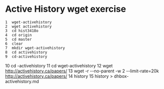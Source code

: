 # Active History wget exercise 
    1  wget-activehistory
    2  wget activehistory
    3  cd hist3418o
    4  cd origin
    5  cd master
    6  clear
    7  mkdir wget-activehistory
    8  cd activehistory
    9  cd-activehistory
   10  cd -activehistory
   11  cd wget-activehistory
   12  wget http://activehistory.ca/papers/
   13  wget -r --no-parent -w 2 --limit-rate=20k http://activehistory.ca/papers/
   14  history
   15  history > dhbox-activehistory.md
